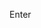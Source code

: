 
<imageComponent heading="The Game Model" pic="hero_2"/>

  <p class="btn"><router-link to="intro.html" class="nav-link action-button">Enter</router-link></p>